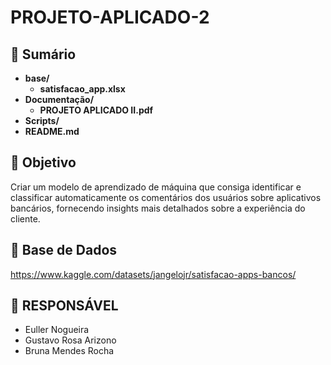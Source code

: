# PROJETO-APLICADO-2

## 📄 Sumário

- **base/**
  - **satisfacao_app.xlsx**
- **Documentação/**
  - **PROJETO APLICADO II.pdf**
- **Scripts/**
- **README.md**

## 🚀 Objetivo
Criar um modelo de aprendizado de máquina que consiga identificar e classificar automaticamente os comentários dos usuários sobre aplicativos bancários, fornecendo insights mais detalhados sobre a experiência do cliente.

## 🎲 Base de Dados
https://www.kaggle.com/datasets/jangelojr/satisfacao-apps-bancos/

## 🙇 RESPONSÁVEL
- Euller Nogueira
- Gustavo Rosa Arizono
- Bruna Mendes Rocha

